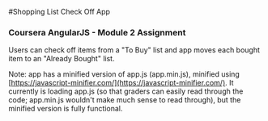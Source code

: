 #Shopping List Check Off App

### Coursera AngularJS - Module 2 Assignment

Users can check off items from a "To Buy" list and app moves each bought item to an "Already Bought" list.

Note: app has a minified version of app.js (app.min.js), minified using [https://javascript-minifier.com/](https://javascript-minifier.com/). It currently is loading app.js (so that graders can easily read through the code; app.min.js wouldn't make much sense to read through), but the minified version is fully functional.

